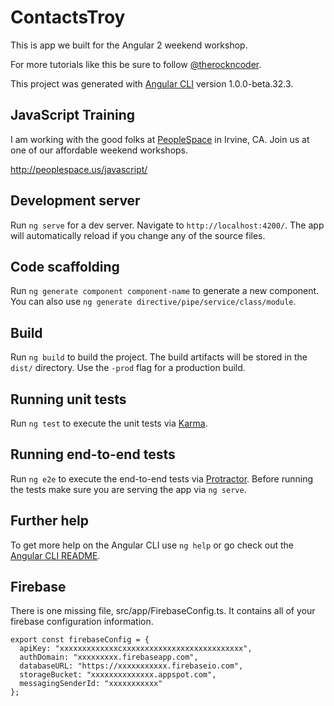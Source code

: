 # ContactsTroy

This is app we built for the Angular 2 weekend workshop. 

For more tutorials like this be sure to follow [@therockncoder](https://twitter.com/therockncoder).

This project was generated with [Angular CLI](https://github.com/angular/angular-cli) version 1.0.0-beta.32.3.

## JavaScript Training

I am working with the good folks at [PeopleSpace](http://peoplespace.us/javascript/) in Irvine, CA. Join us at one of our affordable weekend workshops.

http://peoplespace.us/javascript/

## Development server
Run `ng serve` for a dev server. Navigate to `http://localhost:4200/`. The app will automatically reload if you change any of the source files.

## Code scaffolding

Run `ng generate component component-name` to generate a new component. You can also use `ng generate directive/pipe/service/class/module`.

## Build

Run `ng build` to build the project. The build artifacts will be stored in the `dist/` directory. Use the `-prod` flag for a production build.

## Running unit tests

Run `ng test` to execute the unit tests via [Karma](https://karma-runner.github.io).

## Running end-to-end tests

Run `ng e2e` to execute the end-to-end tests via [Protractor](http://www.protractortest.org/).
Before running the tests make sure you are serving the app via `ng serve`.

## Further help

To get more help on the Angular CLI use `ng help` or go check out the [Angular CLI README](https://github.com/angular/angular-cli/blob/master/README.md).



## Firebase

There is one missing file, src/app/FirebaseConfig.ts. It contains all of your firebase configuration information.

```
export const firebaseConfig = {
  apiKey: "xxxxxxxxxxxxxcxxxxxxxxxxxxxxxxxxxxxxxxxxx",
  authDomain: "xxxxxxxxx.firebaseapp.com",
  databaseURL: "https://xxxxxxxxxxx.firebaseio.com",
  storageBucket: "xxxxxxxxxxxxxx.appspot.com",
  messagingSenderId: "xxxxxxxxxxx"
};
```
